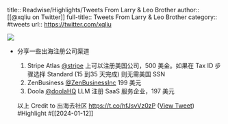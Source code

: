 title:: Readwise/Highlights/Tweets From Larry & Leo Brother
author:: [[@xqliu on Twitter]]
full-title:: Tweets From Larry & Leo Brother
category:: #tweets
url:: https://twitter.com/xqliu

![](https://pbs.twimg.com/profile_images/1722439920680349696/inSddMkh.jpg)

- 分享一些出海注册公司渠道
  
  1. Stripe Atlas <a href="https://twitter.com/stripe">@stripe</a>  上可以注册美国公司，500 美金。如果在 Tax ID 步骤选择 Standard (15 到35 天完成) 则无需美国 SSN 
  2. ZenBusiness <a href="https://twitter.com/ZenBusinessInc">@ZenBusinessInc</a>  199 美元 
  3. Doola <a href="https://twitter.com/doolaHQ">@doolaHQ</a>   LLM 注册 SaaS 服务企业，197 美元
  
  以上 Credit to 出海去社区 https://t.co/hfJsvVz0zP ([View Tweet](https://twitter.com/xqliu/status/1745648319026926044)) #Highlight #[[2024-01-12]]
